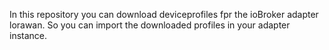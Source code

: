 In this repository you can download deviceprofiles fpr the ioBroker adapter lorawan.
So you can import the downloaded profiles in your adapter instance.
